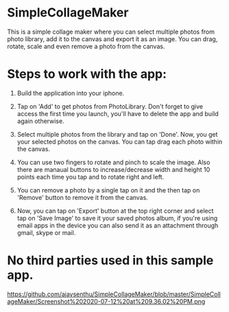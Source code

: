 # SimpleCollageMaker
This is a simple collage maker where you can select multiple photos from photo library, add it to the canvas and export it as an image. You can drag, rotate, scale and even remove a photo from the canvas.

# Steps to work with the app:

1. Build the application into your iphone.

2. Tap on 'Add' to get photos from PhotoLibrary. Don't forget to give access the first time you launch, you'll have to delete the app and build again otherwise.

3. Select multiple photos from the library and tap on 'Done'. Now, you get your selected photos on the canvas. You can tap drag each photo within the canvas.

4. You can use two fingers to rotate and pinch to scale the image. Also there are manaual buttons to increase/decrease width and height 10 points each time you tap and to rotate right and left.

5. You can remove a photo by a single tap on it and the then tap on 'Remove' button to remove it from the canvas.

6. Now, you can tap on 'Export' button at the top right corner and select tap on 'Save Image' to save it your saved photos album, if you're using email apps in the device you can also send it as an attachment through gmail, skype or mail.

# No third parties used in this sample app.

https://github.com/ajaysenthu/SimpleCollageMaker/blob/master/SimpleCollageMaker/Screenshot%202020-07-12%20at%209.36.02%20PM.png
